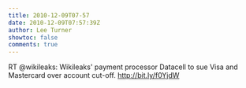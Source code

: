 ```yaml
---
title: 2010-12-09T07-57
date: 2010-12-09T07:57:39Z
author: Lee Turner
showtoc: false
comments: true
---
```


RT @wikileaks: Wikileaks' payment processor Datacell to sue Visa and Mastercard over account cut-off. http://bit.ly/f0YjdW


